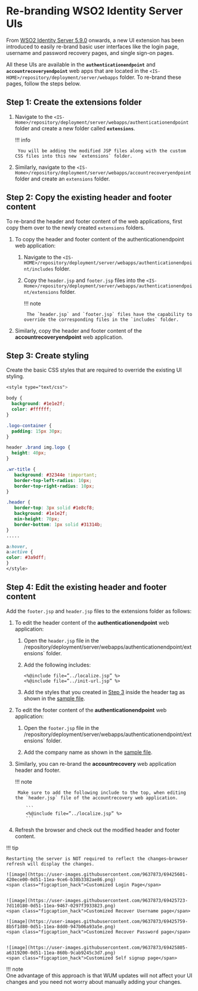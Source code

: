 # Re-branding WSO2 Identity Server UIs

From [WSO2 Identity Server 5.9.0](https://wso2.com/identity-and-access-management/) onwards, a new UI extension has been introduced to easily re-brand  basic user interfaces like the login page, username and password recovery pages, and single sign-on pages.

All these UIs are available in the **`authenticationendpoint`** and **`accountrecoveryendpoint`** web apps that are located in the `<IS-HOME>/repository/deployment/server/webapps` folder. To re-brand these pages, follow the steps below. 


## Step 1: Create the extensions folder

1. Navigate to the `<IS-Home>/repository/deployment/server/webapps/authenticationendpoint` folder and create a new folder called **`extensions`**.

    !!! info
    
        You will be adding the modified JSP files along with the custom CSS files into this new `extensions` folder.
           
2. Similarly, navigate to the `<IS-Home>/repository/deployment/server/webapps/accountrecoveryendpoint` folder and create an `extensions` folder.


## Step 2: Copy the existing header and footer content

To re-brand the header and footer content of the web applications, first copy them over to the newly created `extensions` folders. 

1. To copy the header and footer content of the authenticationendpoint web application:

    1. Navigate to the `<IS-HOME>/repository/deployment/server/webapps/authenticationendpoint/includes` folder.

    2. Copy the `header.jsp` and `footer.jsp` files into the `<IS-Home>/repository/deployment/server/webapps/authenticationendpoint/extensions` folder.
       
        !!! note 
        
            The `header.jsp` and `footer.jsp` files have the capability to override the corresponding files in the `includes` folder.
    

2. Similarly, copy the header and footer content of the **accountrecoveryendpoint** web application.


## Step 3: Create styling

Create the basic CSS styles that are required to override the existing UI styling.

```css tab="Example"  
<style type="text/css">

body {
  background: #1e1e2f;
  color: #ffffff;
}

.logo-container {
  padding: 15px 30px;
}

header .brand img.logo {
  height: 40px;
}

.wr-title {
   background: #32344e !important;
   border-top-left-radius: 10px;
   border-top-right-radius: 10px;
}

.header {
   border-top: 3px solid #1e8cf8;
   background: #1e1e2f;
   min-height: 70px;
   border-bottom: 1px solid #31314b;
}
.....

a:hover,
a:active {
color: #3a9dff;
}
</style>
```

## Step 4: Edit the existing header and footer content 

Add the `footer.jsp` and `header.jsp` files to the extensions folder as follows:

1.  To edit the header content of the **authenticationendpoint** web application:

    1. Open the `header.jsp` file in the <IS-HOME>/repository/deployment/server/webapps/authenticationendpoint/extensions` folder.

    2. Add the following includes:

       ```
       <%@include file=”../localize.jsp” %>
       <%@include file=”../init-url.jsp” %>
       ``` 

    3. Add the styles that you created in [Step 3](#create-styling) inside the header tag as shown in the [sample file](https://github.com/wso2/samples-is/blob/master/sample-ui-extensions/accountrecoveryendpoint/extensions/header.jsp).

2.  To edit the footer content of the **authenticationendpoint** web application: 

    1. Open the `footer.jsp` file in the <IS-HOME>/repository/deployment/server/webapps/authenticationendpoint/extensions` folder.

    2. Add the company name as shown in the [sample file](https://github.com/wso2/samples-is/blob/master/sample-ui-extensions/accountrecoveryendpoint/extensions/footer.jsp).

      
3. Similarly, you can re-brand the **accountrecovery** web application header and footer.

    !!! note
    
        Make sure to add the following include to the top, when editing the `header.jsp` file of the accountrecovery web application.
    
           ```
           <%@include file=”../localize.jsp” %>
           ```

4. Refresh the browser and check out the modified header and footer content. 

!!! tip

    Restarting the server is NOT required to reflect the changes—browser refresh will display the changes. 

    ![image](https://user-images.githubusercontent.com/9637873/69425601-420ece00-0d51-11ea-9ce6-b38b3382ae86.png)
    <span class="figcaption_hack">Customized Login Page</span>


    ![image](https://user-images.githubusercontent.com/9637873/69425723-7d110180-0d51-11ea-9467-0297f3933823.png)
    <span class="figcaption_hack">Customized Recover Username page</span>

    ![image](https://user-images.githubusercontent.com/9637873/69425759-8b5f1d80-0d51-11ea-8dd0-947b06a93a5e.png)
    <span class="figcaption_hack">Customized Recover Password page</span>


    ![image](https://user-images.githubusercontent.com/9637873/69425805-a6319200-0d51-11ea-860b-9cab9245c3d7.png)
    <span class="figcaption_hack">Customized Self signup page</span>


!!! note  
    One advantage of this approach is that WUM updates will not affect your UI changes and you need not worry about manually adding your changes. 
    